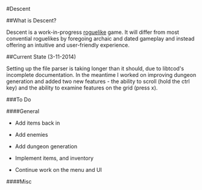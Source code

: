 #Descent

##What is Descent?

Descent is a work-in-progress [roguelike](http://en.wikipedia.org/wiki/Roguelike) game. It will differ from most convential roguelikes by foregoing archaic and dated gameplay and instead offering an intuitive and user-friendly experience.

##Current State (3-11-2014)

Setting up the file parser is taking longer than it should, due to libtcod's incomplete documentation. In the meantime I worked on improving dungeon generation and added two new features - the ability to scroll (hold the ctrl key) and the ability to examine features on the grid (press x).

###To Do

####General

- Add items back in

- Add enemies

- Add dungeon generation

- Implement items, and inventory

- Continue work on the menu and UI

####Misc
